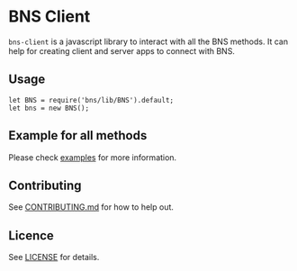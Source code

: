 # BNS Client

`bns-client` is a javascript library to interact with all the BNS methods. It can help for creating client and server apps to connect with BNS.

## Usage

```
let BNS = require('bns/lib/BNS').default;
let bns = new BNS(); 
```

## Example for all methods

Please check [examples](./examples) for more information.

## Contributing
See [CONTRIBUTING.md](./CONTRIBUTING.md) for how to help out.

## Licence
See [LICENSE](./LICENSE) for details.
